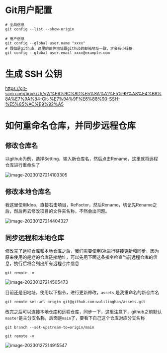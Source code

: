 # Git用户配置

```console
# 全局信息
git config --list --show-origin

# 用户信息
git config --global user.name "xxxx"
# 假如是github，这里的邮件地址跟github的邮箱地址一致，才会有小绿格
git config --global user.email xxxx@example.com
```
# 生成 SSH 公钥

https://git-scm.com/book/zh/v2/%E6%9C%8D%E5%8A%A1%E5%99%A8%E4%B8%8A%E7%9A%84-Git-%E7%94%9F%E6%88%90-SSH-%E5%85%AC%E9%92%A5

#  如何重命名仓库，并同步远程仓库

## 修改仓库名

以github为例，选择Setting，输入新仓库名，然后点击Rename，这里就将远程仓库进行重命名了

![image-20230127214103305](https://raw.githubusercontent.com/wulilinghan/PicBed/main/img/202301272141411.png)

## 修改本地仓库名

我这里使用Idea，直接右击项目，ReFactor，然后Rename，切记先Rename之后，然后再去修改项目的文件夹名称，不然会出问题。

![image-20230127214404327](https://raw.githubusercontent.com/wulilinghan/PicBed/main/img/202301272144362.png)

## 同步远程和本地仓库

修改完了远程仓库和本地仓库之后，我们需要使用Git进行链接更新和同步，因为原来使用的是老的仓库链接地址，可以先用下面这条指令检查当前远程仓库的信息，执行后将会列出所有远程仓库信息

```
git remote -v
```

![image-20230127214505473](https://raw.githubusercontent.com/wulilinghan/PicBed/main/img/202301272145507.png)

目前还是旧地址，使用以下指令，进行更新修改，`assets` 是我重命名的新仓库名

```
git remote set-url origin git@github.com:wulilinghan/assets.git
```

改完之后可以连接本地仓库和远程仓库，同步一下，这里注意下，github之前默认`master`是主分支名称，后面是`main`了，要看下自己这个仓库对应分支名称

```
git branch --set-upstream-to=origin/main

git remote -v
```

![image-20230127214915547](https://raw.githubusercontent.com/wulilinghan/PicBed/main/img/202301272149579.png)
